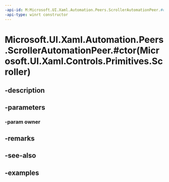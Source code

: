 ```yaml
---
-api-id: M:Microsoft.UI.Xaml.Automation.Peers.ScrollerAutomationPeer.#ctor(Microsoft.UI.Xaml.Controls.Primitives.Scroller)
-api-type: winrt constructor
---
```


# Microsoft.UI.Xaml.Automation.Peers.ScrollerAutomationPeer.#ctor(Microsoft.UI.Xaml.Controls.Primitives.Scroller)

<!--
public ScrollerAutomationPeer (Microsoft.UI.Xaml.Controls.Primitives.Scroller owner);
-->


## -description

## -parameters

### -param owner

## -remarks

## -see-also

## -examples


